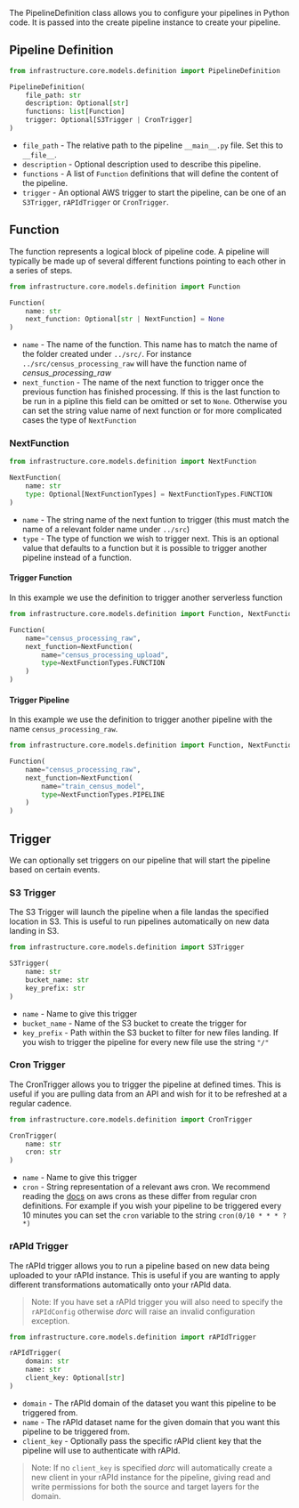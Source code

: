 The PipelineDefinition class allows you to configure your pipelines in Python code. It is passed into the create pipeline instance to create your pipeline.

## Pipeline Definition

```python
from infrastructure.core.models.definition import PipelineDefinition

PipelineDefinition(
    file_path: str
    description: Optional[str]
    functions: list[Function]
    trigger: Optional[S3Trigger | CronTrigger]
)

```

- `file_path` - The relative path to the pipeline `__main__.py` file. Set this to `__file__`.
- `description` - Optional description used to describe this pipeline.
- `functions` - A list of `Function` definitions that will define the content of the pipeline.
- `trigger` - An optional AWS trigger to start the pipeline, can be one of an `S3Trigger`, `rAPIdTrigger` or `CronTrigger`.

## Function

The function represents a logical block of pipeline code. A pipeline will typically be made up of several different functions pointing to each other in a series of steps.

```python
from infrastructure.core.models.definition import Function

Function(
    name: str
    next_function: Optional[str | NextFunction] = None
)
```

* `name` - The name of the function. This name has to match the name of the folder created under `../src/`. For instance `../src/census_processing_raw` will have the function name of *census_processing_raw*
* `next_function` - The name of the next function to trigger once the previous function has finished processing. If this is the last function to be run in a pipline this field can be omitted or set to `None`. Otherwise you can set the string value name of next function or for more complicated cases the type of `NextFunction`

### NextFunction

```python
from infrastructure.core.models.definition import NextFunction

NextFunction(
    name: str
    type: Optional[NextFunctionTypes] = NextFunctionTypes.FUNCTION
)
```

* `name` - The string name of the next funtion to trigger (this must match the name of a relevant folder name under `../src`)
* `type` - The type of function we wish to trigger next. This is an optional value that defaults to a function but it is possible to trigger another pipeline instead of a function.

#### Trigger Function

In this example we use the definition to trigger another serverless function

```python
from infrastructure.core.models.definition import Function, NextFunction, NextFunctionTypes

Function(
    name="census_processing_raw",
    next_function=NextFunction(
        name="census_processing_upload",
        type=NextFunctionTypes.FUNCTION
    )
)
```

#### Trigger Pipeline

In this example we use the definition to trigger another pipeline  with the name `census_processing_raw`.

```python
from infrastructure.core.models.definition import Function, NextFunction, NextFunctionTypes

Function(
    name="census_processing_raw",
    next_function=NextFunction(
        name="train_census_model",
        type=NextFunctionTypes.PIPELINE
    )
)
```

## Trigger

We can optionally set triggers on our pipeline that will start the pipeline based on certain events.

### S3 Trigger

The S3 Trigger will launch the pipeline when a file landas the specified location in S3. This is useful to run pipelines automatically on new data landing in S3.

```python
from infrastructure.core.models.definition import S3Trigger

S3Trigger(
    name: str
    bucket_name: str
    key_prefix: str
)
```

* `name` - Name to give this trigger
* `bucket_name` - Name of the S3 bucket to create the trigger for
* `key_prefix` - Path within the S3 bucket to filter for new files landing. If you wish to trigger the pipeline for every new file use the string `"/"`

### Cron Trigger

The CronTrigger allows you to trigger the pipeline at defined times. This is useful if you are pulling data from an API and wish for it to be refreshed at a regular cadence.

```python
from infrastructure.core.models.definition import CronTrigger

CronTrigger(
    name: str
    cron: str
)
```

* `name` - Name to give this trigger
* `cron` - String representation of a relevant aws cron. We recommend reading the [docs](https://docs.aws.amazon.com/AmazonCloudWatch/latest/events/ScheduledEvents.html) on aws crons as these differ from regular cron definitions. For example if you wish your pipeline to be triggered every 10 minutes you can set the `cron` variable to the string `cron(0/10 * * * ? *)`

### rAPId Trigger

The rAPId trigger allows you to run a pipeline based on new data being uploaded to your rAPId instance. This is useful if you are wanting to apply different transformations automatically onto your rAPId data.

> Note: If you have set a rAPId trigger you will also need to specify the `rAPIdConfig` otherwise *dorc* will raise an invalid configuration exception.

```python
from infrastructure.core.models.definition import rAPIdTrigger

rAPIdTrigger(
    domain: str
    name: str
    client_key: Optional[str]
)
```

* `domain` - The rAPId domain of the dataset you want this pipeline to be triggered from.
* `name` - The rAPId dataset name for the given domain that you want this pipeline to be triggered from.
* `client_key` - Optionally pass the specific rAPId client key that the pipeline will use to authenticate with rAPId.

> Note: If no `client_key` is specified *dorc* will automatically create a new client in your rAPId instance for the pipeline, giving read and write permissions for both the source and target layers for the domain.
